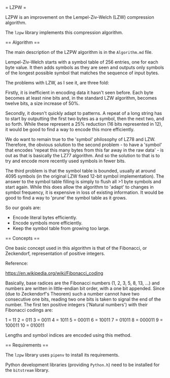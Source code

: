 = LZPW =

LZPW is an improvement on the Lempel-Ziv-Welch (LZW) compression algorithm.

The `lzpw` library implements this compression algorithm.

== Algorithm ==

The main description of the LZPW algorithm is in the `Algorithm.md` file.

Lempel-Ziv-Welch starts with a symbol table of 256 entries, one for each byte
value.  It then adds symbols as they are seen and outputs only symbols of the
longest possible symbol that matches the sequence of input bytes.

The problems with LZW, as I see it, are three fold:

Firstly, it is inefficient in encoding data it hasn't seen before.  Each byte
becomes at least nine bits and, in the standard LZW algorithm, becomes twelve
bits, a size increase of 50%.

Secondly, it doesn't quickly adapt to patterns.  A repeat of a long string has
to start by outputting the first two bytes as a symbol, then the next two, and
so forth.  While these represent a 25% reduction (16 bits represented in 12),
it would be good to find a way to encode this more efficiently.

We do want to remain true to the 'symbol' philosophy of LZ78 and LZW.
Therefore, the obvious solution to the second problem - to have a 'symbol'
that encodes 'repeat this many bytes from this far away in the raw data' - is
out as that is basically the LZ77 algorithm.  And so the solution to that is
to try and encode more recently used symbols in fewer bits.

The third problem is that the symbol table is bounded, usually at around 4095
symbols (in the original LZW fixed 12-bit symbol implementation).  The answer
to the symbol table filling is simply to flush all >1 byte symbols and start
again.  While this does allow the algorithm to 'adapt' to changes in symbol
frequency, it is expensive in loss of existing information.  It would be good
to find a way to 'prune' the symbol table as it grows.

So our goals are:

* Encode literal bytes efficiently.
* Encode symbols more efficiently.
* Keep the symbol table from growing too large.

== Concepts ==

One basic concept used in this algorithm is that of the Fibonacci, or
Zeckendorf, representation of positive integers.

Reference:

https://en.wikipedia.org/wiki/Fibonacci_coding

Basically, base radices are the Fibonacci numbers (1, 2, 3, 5, 8, 13, ...)
and numbers are written in little-endian bit order, with a one bit appended.
Since (due to Zeckendorf's Theorem) such a number cannot have two consecutive
one bits, reading two one bits is taken to signal the end of the number.  The
first ten positive integers ('Natural numbers') with their Fibonacci codings
are:

1 = 11
2 = 011
3 = 0011
4 = 1011
5 = 00011
6 = 10011
7 = 01011
8 = 000011
9 = 100011
10 = 010011

Lengths and symbol indices are encoded using this method.

== Requirements ==

The `lzpw` library uses `pipenv` to install its requirements.

Python development libraries (providing `Python.h`) need to be installed for
the `bitstream` library.
